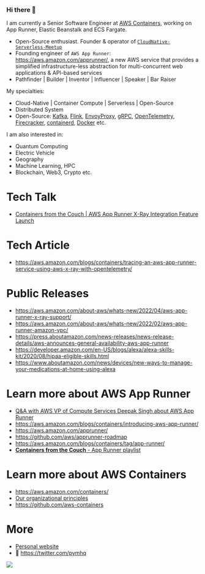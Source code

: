 ### Hi there 👋
I am currently a Senior Software Engineer at [AWS Containers](https://aws.amazon.com/containers/), working on App Runner, Elastic Beanstalk and ECS Fargate.

- Open-Source enthusiast. Founder & operator of [```CloudNative-Serverless-Meetup```](https://github.com/CloudNative-Serverless-Meetup)
- Founding engineer of ```AWS App Runner```: https://aws.amazon.com/apprunner/, a new AWS service that provides a simplified infrastructure-less abstraction for multi-concurrent web applications & API-based services
- Pathfinder | Builder | Inventor | Influencer | Speaker | Bar Raiser


My specialties: 
- Cloud-Native | Container Compute | Serverless | Open-Source
- Distributed System
- Open-Source: [Kafka](https://kafka.apache.org/), [Flink](https://flink.apache.org/), [EnvoyProxy](https://www.envoyproxy.io/), [gRPC](https://grpc.io/), [OpenTelemetry](https://opentelemetry.io/), [Firecracker](https://firecracker-microvm.github.io/), [containerd](https://containerd.io/), [Docker](https://www.docker.com/) etc.


I am also interested in:
- Quantum Computing
- Electric Vehicle
- Geography
- Machine Learning, HPC
- Blockchain, Web3, Crypto etc.


# Tech Talk
- [Containers from the Couch | AWS App Runner X-Ray Integration Feature Launch](https://youtu.be/cVr8N7enCMM)

# Tech Article
- https://aws.amazon.com/blogs/containers/tracing-an-aws-app-runner-service-using-aws-x-ray-with-opentelemetry/

# Public Releases
- https://aws.amazon.com/about-aws/whats-new/2022/04/aws-app-runner-x-ray-support/
- https://aws.amazon.com/about-aws/whats-new/2022/02/aws-app-runner-amazon-vpc/
- https://press.aboutamazon.com/news-releases/news-release-details/aws-announces-general-availability-aws-app-runner
- https://developer.amazon.com/en-US/blogs/alexa/alexa-skills-kit/2020/08/hipaa-eligible-skills.html 
- https://www.aboutamazon.com/news/devices/new-ways-to-manage-your-medications-at-home-using-alexa 


# Learn more about AWS App Runner
- [Q&A with AWS VP of Compute Services Deepak Singh about AWS App Runner](https://www.infoq.com/news/2021/06/deepak-singh-aws/)
- https://aws.amazon.com/blogs/containers/introducing-aws-app-runner/
- https://aws.amazon.com/apprunner/
- https://github.com/aws/apprunner-roadmap
- https://aws.amazon.com/blogs/containers/tag/app-runner/
- [**Containers from the Couch** - App Runner playlist](https://www.youtube.com/playlist?list=PLehXSATXjcQHjXDhdlypt0IB5BVD2xnoc)

# Learn more about AWS Containers
- https://aws.amazon.com/containers/
- [Our organizational principles](https://github.com/aws/containers-roadmap/blob/master/PRINCIPLES.md)
- https://github.com/aws-containers


# More
- [Personal website](http://yimingpeng.com/)
- 🐧 https://twitter.com/pymhq


![](https://visitor-badge.glitch.me/badge?page_id=pymhk.pymhk)
